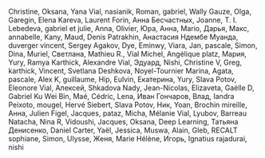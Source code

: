 Christine,
Oksana,
Yana Vial,
nasianik,
Roman,
gabriel,
Wally Gauze,
Olga,
Garegin,
Elena Kareva,
Laurent Forin,
Анна Бесчастных,
Joanne,
T. I. Lebedeva,
gabriel et julie,
Anna,
Olivier,
Юра,
Анна,
Mario,
Дарья,
Макс,
annabelle,
Kany,
Maud,
Denis Patrakhin,
Анастасия Ндембе Муанда,
duverger vincent,
Sergey Agakov,
Dye,
Eminwy,
Viara,
Jan,
pascale,
Simon,
Dina,
Muriel,
Светлана,
Mathieu R.,
Vial Michel,
Angélique platz,
Мария,
Yury,
Ramya Karthick,
Alexandre Vial,
Эдуард,
Nishi,
Christine V,
Greg,
karthick,
Vincent,
Svetlana Deshkova,
Noyel-Tournier Marina,
Agata,
pascale,
Alex K,
guillaume,
Hip,
Eulvin,
Екатерина,
Yury,
Slava Potov,
Eleonore Vial,
Алексей,
Shkadova Nady,
Jean-Nicolas,
Elizaveta,
Gaëlle D,
Gabriel Ku Wei Bin,
Maé,
Cédric,
Lena,
Иван Гончаров,
Влад,
Iandra Peixoto,
mougel,
Hervé Siebert,
Slava Potov,
Ник,
Yoan,
Brochin mireille,
Анна,
Julien Figel,
Jacques,
pataz,
Micha,
Mélanie Vial,
Lyubov,
Barreau Natacha,
Nina R,
Vidoushi,
Jacques,
Oksana,
Deep Learning,
Татьяна Денисенко,
Daniel Carter,
Yaël,
Jessica,
Muswa,
Alain,
Gleb,
RECALT sophiane,
Simon,
Ulysse,
Женя,
Marie Hélène,
Игорь,
Ignatius rajadurai,
nishi